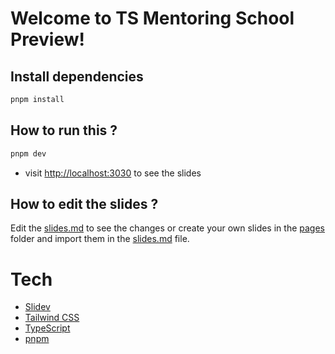 # Welcome to TS Mentoring School Preview!

## Install dependencies

```bash
pnpm install
```

## How to run this ?

```bash
pnpm dev
```

- visit <http://localhost:3030> to see the slides

## How to edit the slides ?

Edit the [slides.md](./slides.md) to see the changes
or create your own slides in the [pages](./pages) folder and import them in the [slides.md](./slides.md) file.

# Tech

- [Slidev](https://github.com/slidevjs/slidev)
- [Tailwind CSS](https://tailwindcss.com/)
- [TypeScript](https://www.typescriptlang.org/)
- [pnpm](https://pnpm.io/)